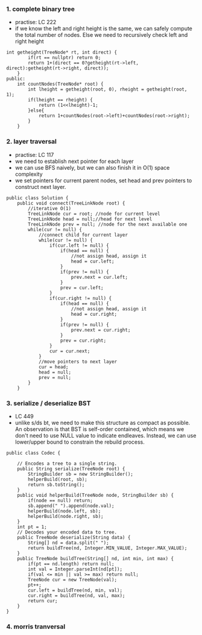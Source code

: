 

### 1. complete binary tree
- practise: LC 222
- if we know the left and right height is the same, we can safely compute the total number of nodes. 
Else we need to recursively check left and right height
```
int getheight(TreeNode* rt, int direct) {
        if(rt == nullptr) return 0;
        return 1+(direct == 0?getheight(rt->left, direct):getheight(rt->right, direct));
    }
public:
    int countNodes(TreeNode* root) {
        int lheight = getheight(root, 0), rheight = getheight(root, 1);
        if(lheight == rheight) {
            return (1<<lheight)-1;
        }else{
            return 1+countNodes(root->left)+countNodes(root->right);
        }
    }
```


### 2. layer traversal
- practise: LC 117
- we need to establish next pointer for each layer
- we can use BFS naively, but we can also finish it in O(1) space complexity
- we set pointers for current parent nodes, set head and prev pointers to construct next layer.
```
public class Solution {
    public void connect(TreeLinkNode root) {
        //iterative O(1)
        TreeLinkNode cur = root; //node for current level
        TreeLinkNode head = null;//head for next level
        TreeLinkNode prev = null; //node for the next available one
        while(cur != null) {
            //connect child for current layer
            while(cur != null) {
                if(cur.left != null) {
                    if(head == null) {
                        //not assign head, assign it
                        head = cur.left;
                    }
                    if(prev != null) {
                        prev.next = cur.left;
                    }
                    prev = cur.left;
                }
                if(cur.right != null) {
                    if(head == null) {
                        //not assign head, assign it
                        head = cur.right;
                    }
                    if(prev != null) {
                        prev.next = cur.right;
                    }
                    prev = cur.right;
                }
                cur = cur.next;
            }
            //move pointers to next layer
            cur = head;
            head = null;
            prev = null;
        }
    }
```
### 3. serialize / deserialize BST
- LC 449
- unlike s/ds bt, we need to make this structure as compact as possible. An observation is that BST is self-order contained, which means we don't need to use NULL value to indicate endleaves. Instead, we can use lower/upper bound to constrain the rebuild process.
```
public class Codec {

    // Encodes a tree to a single string.
    public String serialize(TreeNode root) {
        StringBuilder sb = new StringBuilder();
        helperBuild(root, sb);
        return sb.toString();
    }
    public void helperBuild(TreeNode node, StringBuilder sb) {
        if(node == null) return;
        sb.append(" ").append(node.val);
        helperBuild(node.left, sb);
        helperBuild(node.right, sb);
    }
    int pt = 1;
    // Decodes your encoded data to tree.
    public TreeNode deserialize(String data) {
        String[] nd = data.split(" ");
        return buildTree(nd, Integer.MIN_VALUE, Integer.MAX_VALUE);
    }
    public TreeNode buildTree(String[] nd, int min, int max) {
        if(pt == nd.length) return null;
        int val = Integer.parseInt(nd[pt]);
        if(val <= min || val >= max) return null;
        TreeNode cur = new TreeNode(val);
        pt++;
        cur.left = buildTree(nd, min, val);
        cur.right = buildTree(nd, val, max);
        return cur;
    }
}
```

### 4. morris tranversal
